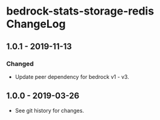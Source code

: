 # bedrock-stats-storage-redis ChangeLog

## 1.0.1 - 2019-11-13

### Changed
- Update peer dependency for bedrock v1 - v3.

## 1.0.0 - 2019-03-26

- See git history for changes.
